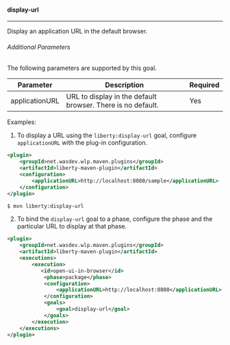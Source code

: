 #### display-url
---
Display an application URL in the default browser.

###### Additional Parameters

The following parameters are supported by this goal. 

| Parameter | Description | Required |
| --------  | ----------- | -------  |
| applicationURL | URL to display in the default browser. There is no default. | Yes |

Examples:

1. To display a URL using the `liberty:display-url` goal, configure `applicationURL` with the plug-in configuration.

```xml
<plugin>
    <groupId>net.wasdev.wlp.maven.plugins</groupId>
    <artifactId>liberty-maven-plugin</artifactId>
    <configuration>
        <applicationURL>http://localhost:8080/sample</applicationURL>
    </configuration>
</plugin>
```

```bash
$ mvn liberty:display-url
```

2. To bind the `display-url` goal to a phase, configure the phase and the particular URL to display at that phase.

```xml
<plugin>
    <groupId>net.wasdev.wlp.maven.plugins</groupId>
    <artifactId>liberty-maven-plugin</artifactId>   
    <executions>
        <execution>
           <id>open-ui-in-browser</id>
            <phase>package</phase>
            <configuration>
                <applicationURL>http://localhost:8080</applicationURL>
            </configuration>
            <goals>
                <goal>display-url</goal>
            </goals>
        </execution>
    </executions>
</plugin>
```


